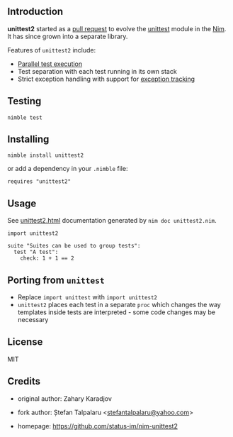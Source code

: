 ## Introduction

**unittest2** started as a [pull request](https://github.com/nim-lang/Nim/pull/9724) to evolve the [unittest](https://nim-lang.org/docs/unittest.html) module in the [Nim](https://nim-lang.org/). It has since grown into a separate library.

Features of `unittest2` include:

* [Parallel test execution](https://status-im.github.io/nim-unittest2/unittest2.html#running-tests-in-parallel)
* Test separation with each test running in its own stack
* Strict exception handling with support for [exception tracking](https://nim-lang.org/docs/manual.html#effect-system-exception-tracking)

## Testing

```text
nimble test
```

## Installing

```text
nimble install unittest2
```

or add a dependency in your `.nimble` file:

```text
requires "unittest2"
```

## Usage

See [unittest2.html](https://status-im.github.io/nim-unittest2/unittest2.html) documentation generated by `nim doc unittest2.nim`.

```
import unittest2

suite "Suites can be used to group tests":
  test "A test":
    check: 1 + 1 == 2

```

## Porting from `unittest`

* Replace `import unittest` with `import unittest2`
* `unittest2` places each test in a separate `proc` which changes the way templates inside tests are interpreted - some code changes may be necessary

## License

MIT

## Credits

- original author: Zahary Karadjov

- fork author: Ștefan Talpalaru \<stefantalpalaru@yahoo.com\>

- homepage: https://github.com/status-im/nim-unittest2
